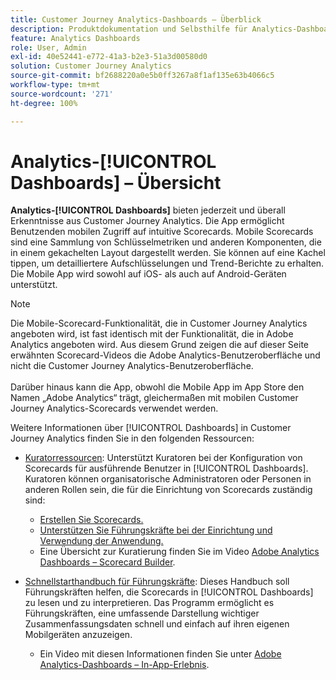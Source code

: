 ```yaml
---
title: Customer Journey Analytics-Dashboards – Überblick
description: Produktdokumentation und Selbsthilfe für Analytics-Dashboards oder mobile Scorecards.
feature: Analytics Dashboards
role: User, Admin
exl-id: 40e52441-e772-41a3-b2e3-51a3d00580d0
solution: Customer Journey Analytics
source-git-commit: bf2688220a0e5b0ff3267a8f1af135e63b4066c5
workflow-type: tm+mt
source-wordcount: '271'
ht-degree: 100%

---
```


# Analytics-[!UICONTROL Dashboards] – Übersicht

**Analytics-[!UICONTROL Dashboards]** bieten jederzeit und überall Erkenntnisse aus Customer Journey Analytics. Die App ermöglicht Benutzenden mobilen Zugriff auf intuitive Scorecards. Mobile Scorecards sind eine Sammlung von Schlüsselmetriken und anderen Komponenten, die in einem gekachelten Layout dargestellt werden. Sie können auf eine Kachel tippen, um detailliertere Aufschlüsselungen und Trend-Berichte zu erhalten. Die Mobile App wird sowohl auf iOS- als auch auf Android-Geräten unterstützt.

>[!NOTE]
>
>Die Mobile-Scorecard-Funktionalität, die in Customer Journey Analytics angeboten wird, ist fast identisch mit der Funktionalität, die in Adobe Analytics angeboten wird. Aus diesem Grund zeigen die auf dieser Seite erwähnten Scorecard-Videos die Adobe Analytics-Benutzeroberfläche und nicht die Customer Journey Analytics-Benutzeroberfläche. <br/><br/>Darüber hinaus kann die App, obwohl die Mobile App im App Store den Namen „Adobe Analytics“ trägt, gleichermaßen mit mobilen Customer Journey Analytics-Scorecards verwendet werden.

Weitere Informationen über [!UICONTROL Dashboards] in Customer Journey Analytics finden Sie in den folgenden Ressourcen:

* [Kuratorressourcen](/help/mobile-app/curator.md): Unterstützt Kuratoren bei der Konfiguration von Scorecards für ausführende Benutzer in [!UICONTROL Dashboards]. Kuratoren können organisatorische Administratoren oder Personen in anderen Rollen sein, die für die Einrichtung von Scorecards zuständig sind:

   * [Erstellen Sie Scorecards.](/help/mobile-app/create-scorecard.md)
   * [Unterstützen Sie Führungskräfte bei der Einrichtung und Verwendung der Anwendung.](/help/mobile-app/set-up-execs.md)
   * Eine Übersicht zur Kuratierung finden Sie im Video [Adobe Analytics Dashboards – Scorecard Builder](https://experienceleague.adobe.com/docs/analytics-learn/tutorials/additional-tools/analytics-dashboards/adobe-analytics-dashboards-scorecard-builder.html?lang=de).


* [Schnellstarthandbuch für Führungskräfte](/help/mobile-app/executive.md): Dieses Handbuch soll Führungskräften helfen, die Scorecards in [!UICONTROL Dashboards] zu lesen und zu interpretieren. Das Programm ermöglicht es Führungskräften, eine umfassende Darstellung wichtiger Zusammenfassungsdaten schnell und einfach auf ihren eigenen Mobilgeräten anzuzeigen.

   * Ein Video mit diesen Informationen finden Sie unter [Adobe Analytics-Dashboards – In-App-Erlebnis](https://experienceleague.adobe.com/docs/analytics-learn/tutorials/additional-tools/analytics-dashboards/adobe-analytics-dashboards-in-app-experience.html?lang=de).

